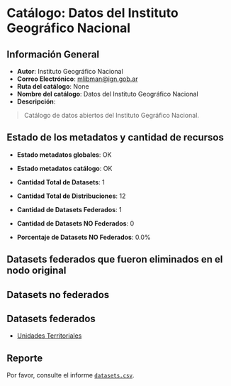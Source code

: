 
# Catálogo: Datos del Instituto Geográfico Nacional

## Información General

- **Autor**: Instituto Geográfico Nacional
- **Correo Electrónico**: mlibman@ign.gob.ar
- **Ruta del catálogo**: None
- **Nombre del catálogo**: Datos del Instituto Geográfico Nacional
- **Descripción**:

> Catálogo de datos abiertos del Instituto Gegráfico Nacional.

## Estado de los metadatos y cantidad de recursos

- **Estado metadatos globales**: OK
- **Estado metadatos catálogo**: OK
- **Cantidad Total de Datasets**: 1
- **Cantidad Total de Distribuciones**: 12

- **Cantidad de Datasets Federados**: 1
- **Cantidad de Datasets NO Federados**: 0
- **Porcentaje de Datasets NO Federados**: 0.0%

## Datasets federados que fueron eliminados en el nodo original



## Datasets no federados



## Datasets federados

- [Unidades Territoriales](http://www.ign.gob.ar/sig)

## Reporte

Por favor, consulte el informe [`datasets.csv`](datasets.csv).
